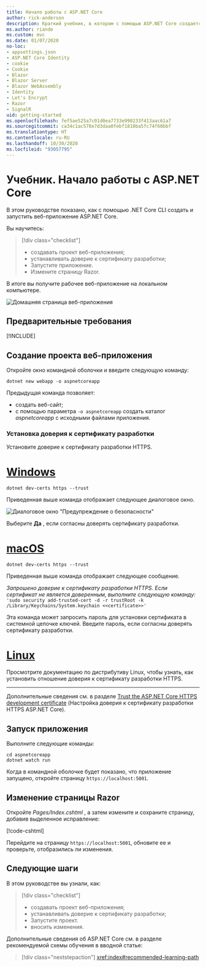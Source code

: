 ```yaml
---
title: Начало работы с ASP.NET Core
author: rick-anderson
description: Краткий учебник, в котором с помощью ASP.NET Core создается и запускается простое приложение Hello World.
ms.author: riande
ms.custom: mvc
ms.date: 01/07/2020
no-loc:
- appsettings.json
- ASP.NET Core Identity
- cookie
- Cookie
- Blazor
- Blazor Server
- Blazor WebAssembly
- Identity
- Let's Encrypt
- Razor
- SignalR
uid: getting-started
ms.openlocfilehash: fef5ae525a7c01d0ea7733e990233f413aac61a7
ms.sourcegitcommit: ca34c1ac578e7d3daa0febf1810ba5fc74f60bbf
ms.translationtype: HT
ms.contentlocale: ru-RU
ms.lasthandoff: 10/30/2020
ms.locfileid: "93057795"
---
```

# <a name="tutorial-get-started-with-aspnet-core"></a>Учебник. Начало работы с ASP.NET Core

В этом руководстве показано, как с помощью .NET Core CLI создать и запустить веб-приложение ASP.NET Core.

Вы научитесь:

> [!div class="checklist"]
> * создавать проект веб-приложения;
> * устанавливать доверие к сертификату разработки;
> * Запустите приложение.
> * Измените страницу Razor.

В итоге вы получите рабочее веб-приложение на локальном компьютере.

![Домашняя страница веб-приложения](_static/home-page.png)

## <a name="prerequisites"></a>Предварительные требования

[!INCLUDE[](~/includes/3.1-SDK.md)]

## <a name="create-a-web-app-project"></a>Создание проекта веб-приложения

Откройте окно командной оболочки и введите следующую команду:

```dotnetcli
dotnet new webapp -o aspnetcoreapp
```

Предыдущая команда позволяет:

* создать веб-сайт;  
* с помощью параметра `-o aspnetcoreapp` создать каталог *aspnetcoreapp* с исходными файлами приложения.

### <a name="trust-the-development-certificate"></a>Установка доверия к сертификату разработки

Установите доверие к сертификату разработки HTTPS.

# <a name="windows"></a>[Windows](#tab/windows)

```dotnetcli
dotnet dev-certs https --trust
```

Приведенная выше команда отображает следующее диалоговое окно.

![Диалоговое окно "Предупреждение о безопасности"](~/getting-started/_static/cert.png)

Выберите **Да** , если согласны доверять сертификату разработки.

# <a name="macos"></a>[macOS](#tab/macos)

```dotnetcli
dotnet dev-certs https --trust
```

Приведенная выше команда отображает следующее сообщение.

*Запрошено доверие к сертификату разработки HTTPS. Если сертификат не является доверенным, выполните следующую команду:* `'sudo security add-trusted-cert -d -r trustRoot -k /Library/Keychains/System.keychain <<certificate>>'`

Эта команда может запросить пароль для установки сертификата в системной цепочке ключей. Введите пароль, если согласны доверять сертификату разработки.

# <a name="linux"></a>[Linux](#tab/linux)

Просмотрите документацию по дистрибутиву Linux, чтобы узнать, как установить отношение доверия к сертификату разработки HTTPS.

---

Дополнительные сведения см. в разделе [Trust the ASP.NET Core HTTPS development certificate](xref:security/enforcing-ssl#trust-the-aspnet-core-https-development-certificate-on-windows-and-macos) (Настройка доверия к сертификату разработки HTTPS ASP.NET Core).

## <a name="run-the-app"></a>Запуск приложения

Выполните следующие команды:

```dotnetcli
cd aspnetcoreapp
dotnet watch run
```

Когда в командной оболочке будет показано, что приложение запущено, откройте страницу `https://localhost:5001`.

## <a name="edit-a-no-locrazor-page"></a>Изменение страницы Razor

Откройте *Pages/Index.cshtml* , а затем измените и сохраните страницу, добавив выделенное исправление:

[!code-cshtml[](sample/index.cshtml?highlight=9)]

Перейдите на страницу `https://localhost:5001`, обновите ее и проверьте, отобразились ли изменения.

## <a name="next-steps"></a>Следующие шаги

В этом руководстве вы узнали, как:

> [!div class="checklist"]
> * создавать проект веб-приложения;
> * устанавливать доверие к сертификату разработки;
> * Запустите проект.
> * вносить изменения.

Дополнительные сведения об ASP.NET Core см. в разделе рекомендуемой схемы обучения в вводной статье:

> [!div class="nextstepaction"]
> <xref:index#recommended-learning-path>
